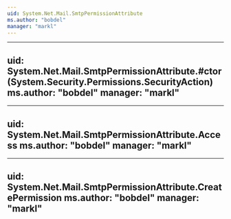```yaml
---
uid: System.Net.Mail.SmtpPermissionAttribute
ms.author: "bobdel"
manager: "markl"
---
```


---
uid: System.Net.Mail.SmtpPermissionAttribute.#ctor(System.Security.Permissions.SecurityAction)
ms.author: "bobdel"
manager: "markl"
---

---
uid: System.Net.Mail.SmtpPermissionAttribute.Access
ms.author: "bobdel"
manager: "markl"
---

---
uid: System.Net.Mail.SmtpPermissionAttribute.CreatePermission
ms.author: "bobdel"
manager: "markl"
---
